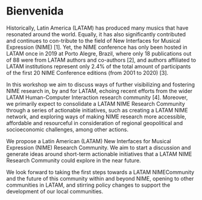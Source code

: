 # Bienvenida

Historically, Latin America \(LATAM\) has produced many musics that have resonated around the world. Equally, it has also significantly contributed and continues to con-tribute to the field of New Interfaces for Musical Expression \(NIME\) \[1\]. Yet, the NIME conference has only been hosted in LATAM once in 2019 at Porto Alegre, Brazil, where only 18 publications out of 88 were from LATAM authors and co-authors \[2\], and authors affiliated to LATAM institutions represent only 2.4% of the total amount of participants of the first 20 NIME Conference editions \(from 2001 to 2020\) \[3\]. 

In this workshop we aim to discuss ways of further visibilizing and fostering NIME research in, by and for LATAM, echoing recent efforts from the wider LATAM Human-Computer Interaction research community \[4\]. Moreover, we primarily expect to consolidate a LATAM NIME Research Community through a series of actionable initiatives, such as creating a LATAM NIME network, and exploring ways of making NIME research more accessible, affordable and resourceful in consideration of regional geopolitical and socioeconomic challenges, among other actions.

We propose a Latin American \(LATAM\) New Interfaces for Musical Expression \(NIME\) Research Community. We aim to start a discussion and generate ideas around short-term actionable initiatives that a LATAM NIME Research Community could explore in the near future.

We look forward to taking the first steps towards a LATAM NIMECommunity and the future of this community within and beyond NIME, opening to other communities in LATAM, and stirring policy changes to support the development of our local communities.


